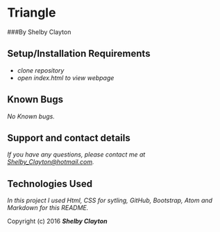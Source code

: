 # Triangle
###By Shelby Clayton


## Setup/Installation Requirements

* _clone repository_
* _open index.html to view webpage_


## Known Bugs

_No Known bugs._

## Support and contact details

_If you have any questions, please contact me at Shelby_Clayton@hotmail.com._

## Technologies Used

_In this project I used Html, CSS for sytling, GitHub, Bootstrap, Atom and Markdown for this README._


Copyright (c) 2016 **_Shelby Clayton_**
